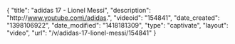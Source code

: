 {
    "title": "adidas 17 - Lionel Messi",
    "description": "http:\/\/www.youtube.com\/adidas.",
    "videoid": "154841",
    "date_created": "1398106922",
    "date_modified": "1418181309",
    "type": "captivate",
    "layout": "video",
    "url": "\/v\/adidas-17-lionel-messi\/154841"
}